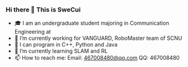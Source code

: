 ### Hi there 👋 This is SweCui

- 🎓 I am an undergraduate student majoring in Communication Engineering at 
- 🔭 I’m currently working for VANGUARD, RoboMaster team of SCNU
- 🦾 I can program in C++, Python and Java
- 🌱 I’m currently learning SLAM and RL
- 📫 How to reach me: Email: 467008480@qq.com QQ: 467008480

